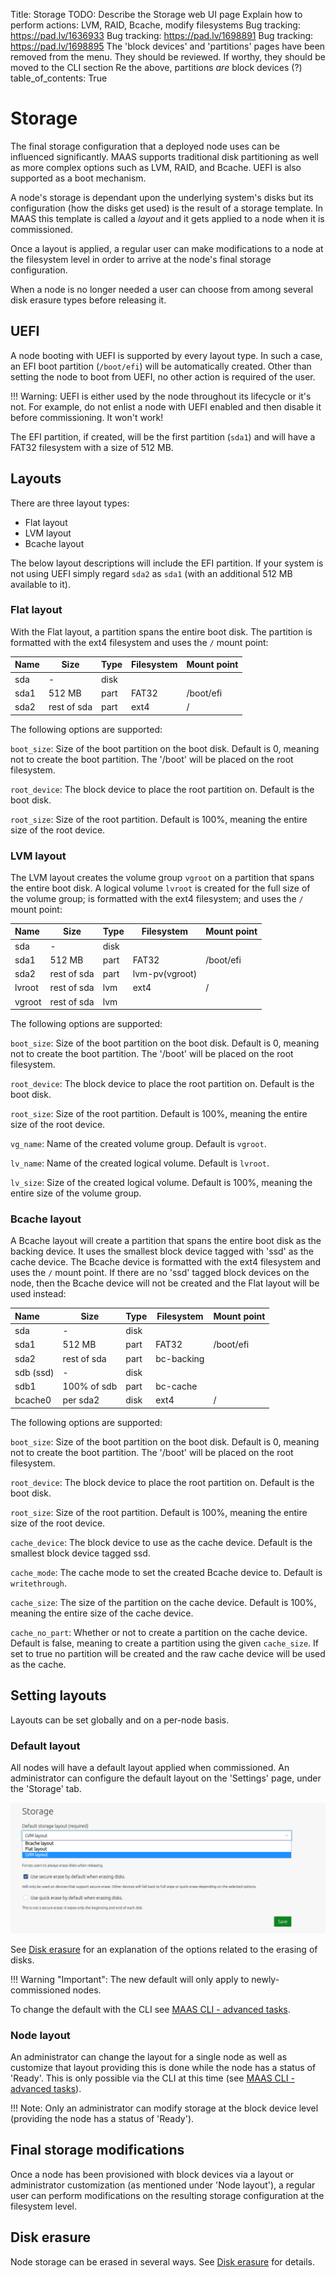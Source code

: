 Title: Storage
TODO:  Describe the Storage web UI page
       Explain how to perform actions: LVM, RAID, Bcache, modify filesystems
       Bug tracking: https://pad.lv/1636933
       Bug tracking: https://pad.lv/1698891
       Bug tracking: https://pad.lv/1698895
       The 'block devices' and 'partitions' pages have been removed from the menu. They should be reviewed. If worthy, they should be moved to the CLI section
       Re the above, partitions *are* block devices (?)
table_of_contents: True


# Storage

The final storage configuration that a deployed node uses can be influenced
significantly. MAAS supports traditional disk partitioning as well as more
complex options such as LVM, RAID, and Bcache. UEFI is also supported as a boot
mechanism.

A node's storage is dependant upon the underlying system's disks but its
configuration (how the disks get used) is the result of a storage template. In
MAAS this template is called a *layout* and it gets applied to a node when it
is commissioned.

Once a layout is applied, a regular user can make modifications to a node at
the filesystem level in order to arrive at the node's final storage
configuration.

When a node is no longer needed a user can choose from among several disk
erasure types before releasing it.


## UEFI

A node booting with UEFI is supported by every layout type. In such a case, an
EFI boot partition (`/boot/efi`) will be automatically created. Other than
setting the node to boot from UEFI, no other action is required of the user.

!!! Warning: 
    UEFI is either used by the node throughout its lifecycle or it's not. For
    example, do not enlist a node with UEFI enabled and then disable it before
    commissioning. It won't work!

The EFI partition, if created, will be the first partition (`sda1`) and will
have a FAT32 filesystem with a size of 512 MB.


## Layouts

There are three layout types:

- Flat layout
- LVM layout
- Bcache layout

The below layout descriptions will include the EFI partition. If your system is
not using UEFI simply regard `sda2` as `sda1` (with an additional 512 MB
available to it).

### Flat layout

With the Flat layout, a partition spans the entire boot disk. The partition is
formatted with the ext4 filesystem and uses the `/` mount point:

| Name      | Size        | Type  | Filesystem     | Mount point |
|:----------|-------------|-------|----------------|-------------|
| sda       | -           | disk  |                |             |
| sda1      | 512 MB      | part  | FAT32          | /boot/efi   |
| sda2      | rest of sda | part  | ext4           | /           |

The following options are supported:

`boot_size`: Size of the boot partition on the boot disk. Default is 0,
meaning not to create the boot partition. The '/boot' will be placed on
the root filesystem.
    
`root_device`: The block device to place the root partition on. Default is the
boot disk.
    
`root_size`: Size of the root partition. Default is 100%, meaning the entire
size of the root device.

### LVM layout

The LVM layout creates the volume group `vgroot` on a partition that spans the
entire boot disk. A logical volume `lvroot` is created for the full size of the
volume group; is formatted with the ext4 filesystem; and uses the `/` mount point:

| Name      | Size        | Type  | Filesystem     | Mount point |
|:----------|-------------|-------|----------------|-------------|
| sda       | -           | disk  |                |             |
| sda1      | 512 MB      | part  | FAT32          | /boot/efi   |
| sda2      | rest of sda | part  | lvm-pv(vgroot) |             |
| lvroot    | rest of sda | lvm   | ext4           | /           |
| vgroot    | rest of sda | lvm   |                |             |

The following options are supported:

`boot_size`: Size of the boot partition on the boot disk. Default is 0, meaning not to
create the boot partition. The '/boot' will be placed on the root filesystem.

`root_device`: The block device to place the root partition on. Default is the boot disk.

`root_size`: Size of the root partition. Default is 100%, meaning the entire size of the
root device.

`vg_name`: Name of the created volume group. Default is `vgroot`.

`lv_name`: Name of the created logical volume. Default is `lvroot`.

`lv_size`: Size of the created logical volume. Default is 100%, meaning the entire size of
the volume group.

### Bcache layout

A Bcache layout will create a partition that spans the entire boot disk as the
backing device. It uses the smallest block device tagged with 'ssd' as the
cache device. The Bcache device is formatted with the ext4 filesystem and uses
the `/` mount point. If there are no 'ssd' tagged block devices on the node, 
then the Bcache device will not be created and the Flat layout will be used
instead:

| Name      | Size        | Type  | Filesystem     | Mount point |
|:----------|-------------|-------|----------------|-------------|
| sda       | -           | disk  |                |             |
| sda1      | 512 MB      | part  | FAT32          | /boot/efi   |
| sda2      | rest of sda | part  | bc-backing     |             |
| sdb (ssd) | -           | disk  |                |             |
| sdb1      | 100% of sdb | part  | bc-cache       |             |
| bcache0   | per sda2    | disk  | ext4           | /           |

The following options are supported:

`boot_size`: Size of the boot partition on the boot disk. Default is 0, meaning
not to create the boot partition. The '/boot' will be placed on the root
filesystem.

`root_device`: The block device to place the root partition on. Default is the
boot disk.

`root_size`: Size of the root partition. Default is 100%, meaning the entire
size of the root device.

`cache_device`: The block device to use as the cache device. Default is the
smallest block device tagged ssd.

`cache_mode`: The cache mode to set the created Bcache device to. Default is
`writethrough`.

`cache_size`: The size of the partition on the cache device. Default is 100%,
meaning the entire size of the cache device.

`cache_no_part`: Whether or not to create a partition on the cache device.
Default is false, meaning to create a partition using the given `cache_size`.
If set to true no partition will be created and the raw cache device will be
used as the cache.


## Setting layouts

Layouts can be set globally and on a per-node basis.

### Default layout

All nodes will have a default layout applied when commissioned. An
administrator can configure the default layout on the 'Settings' page, under
the 'Storage' tab.

![default storage layout][img__2.2_default-storage-layout]

See [Disk erasure][storage-erasure] for an explanation of the options related
to the erasing of disks.

!!! Warning "Important":
    The new default will only apply to newly-commissioned nodes.

To change the default with the CLI see
[MAAS CLI - advanced tasks][cli-default-storage-layout].

### Node layout

An administrator can change the layout for a single node as well as customize
that layout providing this is done while the node has a status of 'Ready'. This
is only possible via the CLI at this time (see
[MAAS CLI - advanced tasks][cli-set-storage-layout]).

!!! Note:
    Only an administrator can modify storage at the block device level (providing
    the node has a status of 'Ready').


## Final storage modifications

Once a node has been provisioned with block devices via a layout or
administrator customization (as mentioned under 'Node layout'), a regular user
can perform modifications on the resulting storage configuration at the
filesystem level.


## Disk erasure

Node storage can be erased in several ways. See [Disk erasure][storage-erasure]
for details.


<!-- LINKS -->

[storage-erasure]: installconfig-storage-erasure.md
[cli-default-storage-layout]: manage-cli-advanced.md#set-the-default-storage-layout
[cli-set-storage-layout]: manage-cli-advanced.md#set-a-storage-layout

[img__2.2_default-storage-layout]: ../media/installconfig-storage__2.2_default-storage-layout.png
